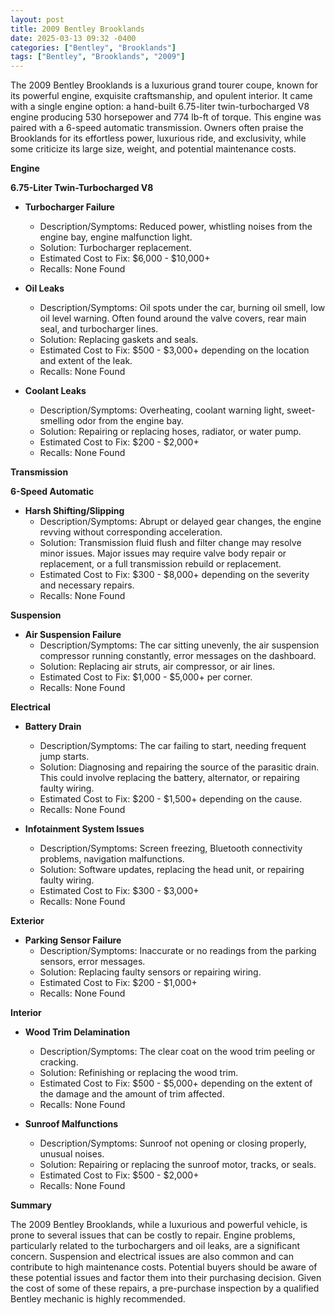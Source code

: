 ```yaml
---
layout: post
title: 2009 Bentley Brooklands
date: 2025-03-13 09:32 -0400
categories: ["Bentley", "Brooklands"]
tags: ["Bentley", "Brooklands", "2009"]
---
```

The 2009 Bentley Brooklands is a luxurious grand tourer coupe, known for its powerful engine, exquisite craftsmanship, and opulent interior. It came with a single engine option: a hand-built 6.75-liter twin-turbocharged V8 engine producing 530 horsepower and 774 lb-ft of torque. This engine was paired with a 6-speed automatic transmission. Owners often praise the Brooklands for its effortless power, luxurious ride, and exclusivity, while some criticize its large size, weight, and potential maintenance costs.

**Engine**

**6.75-Liter Twin-Turbocharged V8**

*   **Turbocharger Failure**
    *   Description/Symptoms: Reduced power, whistling noises from the engine bay, engine malfunction light.
    *   Solution: Turbocharger replacement.
    *   Estimated Cost to Fix: $6,000 - $10,000+
    *   Recalls: None Found

*   **Oil Leaks**
    *   Description/Symptoms: Oil spots under the car, burning oil smell, low oil level warning. Often found around the valve covers, rear main seal, and turbocharger lines.
    *   Solution: Replacing gaskets and seals.
    *   Estimated Cost to Fix: $500 - $3,000+ depending on the location and extent of the leak.
    *   Recalls: None Found

*   **Coolant Leaks**
    *   Description/Symptoms: Overheating, coolant warning light, sweet-smelling odor from the engine bay.
    *   Solution: Repairing or replacing hoses, radiator, or water pump.
    *   Estimated Cost to Fix: $200 - $2,000+
    *   Recalls: None Found

**Transmission**

**6-Speed Automatic**

*   **Harsh Shifting/Slipping**
    *   Description/Symptoms: Abrupt or delayed gear changes, the engine revving without corresponding acceleration.
    *   Solution: Transmission fluid flush and filter change may resolve minor issues. Major issues may require valve body repair or replacement, or a full transmission rebuild or replacement.
    *   Estimated Cost to Fix: $300 - $8,000+ depending on the severity and necessary repairs.
    *   Recalls: None Found

**Suspension**

*   **Air Suspension Failure**
    *   Description/Symptoms: The car sitting unevenly, the air suspension compressor running constantly, error messages on the dashboard.
    *   Solution: Replacing air struts, air compressor, or air lines.
    *   Estimated Cost to Fix: $1,000 - $5,000+ per corner.
    *   Recalls: None Found

**Electrical**

*   **Battery Drain**
    *   Description/Symptoms: The car failing to start, needing frequent jump starts.
    *   Solution: Diagnosing and repairing the source of the parasitic drain. This could involve replacing the battery, alternator, or repairing faulty wiring.
    *   Estimated Cost to Fix: $200 - $1,500+ depending on the cause.
    *   Recalls: None Found

*   **Infotainment System Issues**
    *   Description/Symptoms: Screen freezing, Bluetooth connectivity problems, navigation malfunctions.
    *   Solution: Software updates, replacing the head unit, or repairing faulty wiring.
    *   Estimated Cost to Fix: $300 - $3,000+
    *   Recalls: None Found

**Exterior**

*   **Parking Sensor Failure**
    *   Description/Symptoms: Inaccurate or no readings from the parking sensors, error messages.
    *   Solution: Replacing faulty sensors or repairing wiring.
    *   Estimated Cost to Fix: $200 - $1,000+
    *   Recalls: None Found

**Interior**

*   **Wood Trim Delamination**
    *   Description/Symptoms: The clear coat on the wood trim peeling or cracking.
    *   Solution: Refinishing or replacing the wood trim.
    *   Estimated Cost to Fix: $500 - $5,000+ depending on the extent of the damage and the amount of trim affected.
    *   Recalls: None Found

*   **Sunroof Malfunctions**
    *   Description/Symptoms: Sunroof not opening or closing properly, unusual noises.
    *   Solution: Repairing or replacing the sunroof motor, tracks, or seals.
    *   Estimated Cost to Fix: $500 - $2,000+
    *   Recalls: None Found

**Summary**

The 2009 Bentley Brooklands, while a luxurious and powerful vehicle, is prone to several issues that can be costly to repair. Engine problems, particularly related to the turbochargers and oil leaks, are a significant concern. Suspension and electrical issues are also common and can contribute to high maintenance costs. Potential buyers should be aware of these potential issues and factor them into their purchasing decision. Given the cost of some of these repairs, a pre-purchase inspection by a qualified Bentley mechanic is highly recommended.

